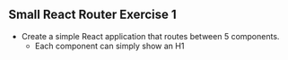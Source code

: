 ## Small React Router Exercise 1

- Create a simple React application that routes between 5 components.
    - Each component can simply show an H1